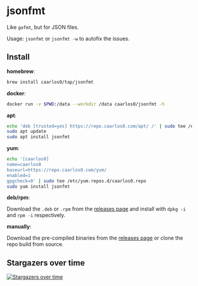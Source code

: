 # jsonfmt

Like `gofmt`, but for JSON files.

Usage: `jsonfmt` or `jsonfmt -w` to autofix the issues.

## Install

**homebrew**:

```sh
brew install caarlos0/tap/jsonfmt
```

**docker**:

```sh
docker run -v $PWD:/data --workdir /data caarlos0/jsonfmt -h
```

**apt**:

```sh
echo 'deb [trusted=yes] https://repo.caarlos0.com/apt/ /' | sudo tee /etc/apt/sources.list.d/caarlos0.list
sudo apt update
sudo apt install jsonfmt
```

**yum**:

```sh
echo '[caarlos0]
name=caarlos0
baseurl=https://repo.caarlos0.com/yum/
enabled=1
gpgcheck=0' | sudo tee /etc/yum.repos.d/caarlos0.repo
sudo yum install jsonfmt
```

**deb/rpm**:

Download the `.deb` or `.rpm` from the [releases page][releases] and
install with `dpkg -i` and `rpm -i` respectively.

**manually**:

Download the pre-compiled binaries from the [releases page][releases] or
clone the repo build from source.

[releases]: https://github.com/caarlos0/jsonfmt/releases


## Stargazers over time

[![Stargazers over time](https://starchart.cc/caarlos0/jsonfmt.svg)](https://starchart.cc/caarlos0/jsonfmt)

